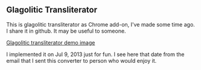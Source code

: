 ## Glagolitic Transliterator

This is glagolitic transliterator as Chrome add-on, I've made some time ago. I share it in github. It may be useful to someone.

[Glagolitic transliterator demo image](glagolicConverter.jpg)

I implemented it on Jul 9, 2013 just for fun. I see here that date from the email that I sent this converter to person who would enjoy it.
